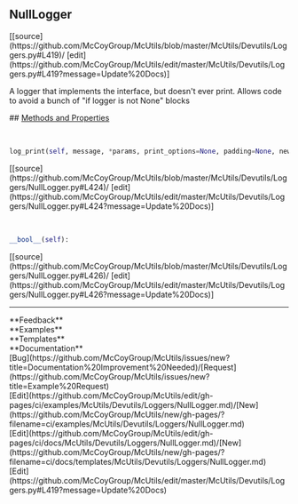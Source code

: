 ## <a id="McUtils.Devutils.Loggers.NullLogger">NullLogger</a> 

<div class="docs-source-link" markdown="1">
[[source](https://github.com/McCoyGroup/McUtils/blob/master/McUtils/Devutils/Loggers.py#L419)/
[edit](https://github.com/McCoyGroup/McUtils/edit/master/McUtils/Devutils/Loggers.py#L419?message=Update%20Docs)]
</div>

A logger that implements the interface, but doesn't ever print.
Allows code to avoid a bunch of "if logger is not None" blocks







<div class="collapsible-section">
 <div class="collapsible-section collapsible-section-header" markdown="1">
## <a class="collapse-link" data-toggle="collapse" href="#methods" markdown="1"> Methods and Properties</a> <a class="float-right" data-toggle="collapse" href="#methods"><i class="fa fa-chevron-down"></i></a>
 </div>
 <div class="collapsible-section collapsible-section-body collapse show" id="methods" markdown="1">
 
<a id="McUtils.Devutils.Loggers.NullLogger.log_print" class="docs-object-method">&nbsp;</a> 
```python
log_print(self, message, *params, print_options=None, padding=None, newline=None, **kwargs): 
```
<div class="docs-source-link" markdown="1">
[[source](https://github.com/McCoyGroup/McUtils/blob/master/McUtils/Devutils/Loggers/NullLogger.py#L424)/
[edit](https://github.com/McCoyGroup/McUtils/edit/master/McUtils/Devutils/Loggers/NullLogger.py#L424?message=Update%20Docs)]
</div>


<a id="McUtils.Devutils.Loggers.NullLogger.__bool__" class="docs-object-method">&nbsp;</a> 
```python
__bool__(self): 
```
<div class="docs-source-link" markdown="1">
[[source](https://github.com/McCoyGroup/McUtils/blob/master/McUtils/Devutils/Loggers/NullLogger.py#L426)/
[edit](https://github.com/McCoyGroup/McUtils/edit/master/McUtils/Devutils/Loggers/NullLogger.py#L426?message=Update%20Docs)]
</div>
 </div>
</div>












---


<div markdown="1" class="text-secondary">
<div class="container">
  <div class="row">
   <div class="col" markdown="1">
**Feedback**   
</div>
   <div class="col" markdown="1">
**Examples**   
</div>
   <div class="col" markdown="1">
**Templates**   
</div>
   <div class="col" markdown="1">
**Documentation**   
</div>
   <div class="col" markdown="1">
   
</div>
   <div class="col" markdown="1">
   
</div>
   <div class="col" markdown="1">
   
</div>
</div>
  <div class="row">
   <div class="col" markdown="1">
[Bug](https://github.com/McCoyGroup/McUtils/issues/new?title=Documentation%20Improvement%20Needed)/[Request](https://github.com/McCoyGroup/McUtils/issues/new?title=Example%20Request)   
</div>
   <div class="col" markdown="1">
[Edit](https://github.com/McCoyGroup/McUtils/edit/gh-pages/ci/examples/McUtils/Devutils/Loggers/NullLogger.md)/[New](https://github.com/McCoyGroup/McUtils/new/gh-pages/?filename=ci/examples/McUtils/Devutils/Loggers/NullLogger.md)   
</div>
   <div class="col" markdown="1">
[Edit](https://github.com/McCoyGroup/McUtils/edit/gh-pages/ci/docs/McUtils/Devutils/Loggers/NullLogger.md)/[New](https://github.com/McCoyGroup/McUtils/new/gh-pages/?filename=ci/docs/templates/McUtils/Devutils/Loggers/NullLogger.md)   
</div>
   <div class="col" markdown="1">
[Edit](https://github.com/McCoyGroup/McUtils/edit/master/McUtils/Devutils/Loggers.py#L419?message=Update%20Docs)   
</div>
   <div class="col" markdown="1">
   
</div>
   <div class="col" markdown="1">
   
</div>
   <div class="col" markdown="1">
   
</div>
</div>
</div>
</div>